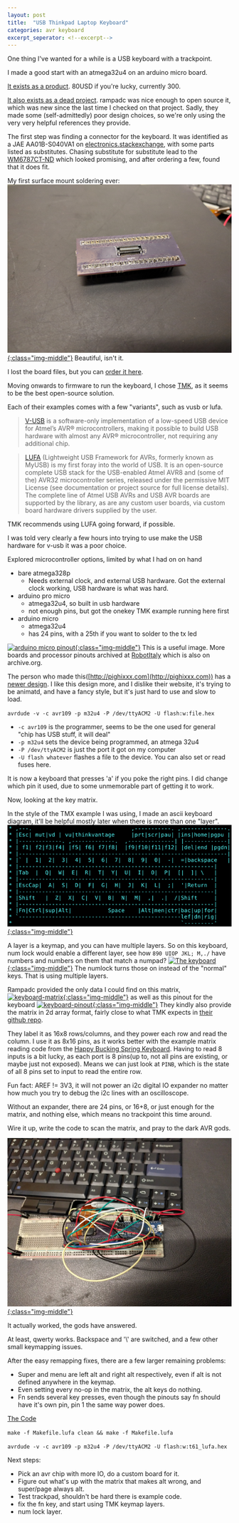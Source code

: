 ```yaml
---
layout: post
title:  "USB Thinkpad Laptop Keyboard"
categories: avr keyboard
excerpt_seperator: <!--excerpt-->
---
```


One thing I've wanted for a while is a USB keyboard with a trackpoint.

I made a good start with an atmega32u4 on an arduino micro board.

<!--excerpt-->

[It exists as a product](https://smile.amazon.com/ThinkPad-USB-Keyboard-with-TrackPoint/dp/B002ONCC6G).
80USD if you're lucky, currently 300.

[It also exists as a dead project](https://flashandrc.wordpress.com/category/thinkpad-keyboard/).
rampadc was nice enough to open source it, which was new since the last time I checked on that project.
Sadly, they made some (self-admittedly) poor design choices, so we're only using the very very helpful references they provide.



The first step was finding a connector for the keyboard.
It was identified as a JAE AA01B-S040VA1 on [electronics.stackexchange](https://electronics.stackexchange.com/a/72550), with some parts listed as substitutes.
Chasing substitute for substitute lead to the [WM6787CT-ND](https://www.digikey.com/product-detail/en/molex-llc/0543630489/WM6787CT-ND/3044201) which looked promising, and after ordering a few, found that it does fit.

My first surface mount soldering ever:
[![thinkpad keyboard breakout](/images/tmk-thinkpad/t60-adapter.jpg){:class="img-middle"}](/images/tmk-thinkpad/t60-adapter.jpg)
Beautiful, isn't it.

I lost the board files, but you can [order it here](https://oshpark.com/shared_projects/8JzemyDh).

Moving onwards to firmware to run the keyboard, I chose [TMK](https://github.com/tmk/tmk_keyboard), as it seems to be the best open-source solution.

Each of their examples comes with a few "variants", such as vusb or lufa.

> [V-USB](https://www.obdev.at/products/vusb/index.html) is a software-only implementation of a low-speed USB device for Atmel’s AVR® microcontrollers, making it possible to build USB hardware with almost any AVR® microcontroller, not requiring any additional chip.

> [LUFA](http://www.fourwalledcubicle.com/LUFA.php) (Lightweight USB Framework for AVRs, formerly known as MyUSB) is my first foray into the world of USB. It is an open-source complete USB stack for the USB-enabled Atmel AVR8 and (some of the) AVR32 microcontroller series, released under the permissive MIT License (see documentation or project source for full license details). The complete line of Atmel USB AVRs and USB AVR boards are supported by the library, as are any custom user boards, via custom board hardware drivers supplied by the user.

TMK recommends using LUFA going forward, if possible.

I was told very clearly a few hours into trying to use make the USB hardware for v-usb it was a poor choice.

Explored microcontroller options, limited by what I had on on hand

- bare atmega328p
  - Needs external clock, and external USB hardware. Got the external clock working, USB hardware is what was hard.
- arduino pro micro
  - atmega32u4, so built in usb hardware
  - not enough pins, but got the onekey TMK example running here first
- arduino micro
  - atmega32u4
  - has 24 pins, with a 25th if you want to solder to the tx led


[![arduino micro pinout](http://1.bp.blogspot.com/-xqhL0OrJcxo/VJhVxUabhCI/AAAAAAABEVk/loDafkdqLxM/s1600/micro_pinout.png){:class="img-middle"}](http://www.robot-italy.net/downloads/pighixxx/micro.pdf)
This is a useful image.
More boards and processor pinouts archived at [RobotItaly](https://www.robot-italy.com/en/blog/progetti/450) which is also on archive.org.

The person who made this([http://pighixxx.com](http://pighixxx.com)) has a [newer design](http://www.pighixxx.com/test/portfolio-items/micro/?portfolioID=314).
I like this design more, and I dislike their website, it's trying to be animatd, and have a fancy style, but it's just hard to use and slow to load.

`avrdude -v -c avr109 -p m32u4 -P /dev/ttyACM2 -U flash:w:file.hex`

- `-c avr109` is the programmer, seems to be the one used for general "chip has USB stuff, it will deal"
- `-p m32u4` sets the device being programmed, an atmega 32u4
- `-P /dev/ttyACM2` is just the port it got on my computer
- `-U flash whatever` flashes a file to the device. You can also set or read fuses here.


It is now a keyboard that presses 'a' if you poke the right pins.
I did change which pin it used, due to some unmemorable part of getting it to work.

Now, looking at the key matrix.

In the style of the TMX example I was using, I made an ascii keyboard diagram, it'll be helpful mostly later when there is more than one "layer".
[![ascii keyboard](/images/tmk-thinkpad/ascii-layout.png){:class="img-middle"}](/images/tmk-thinkpad/ascii-layout.png)

A layer is a keymap, and you can have multiple layers.
So on this keyboard, num lock would enable a different layer, see how `890 UIOP JKL; M,./` have numbers and numbers on them that match a numpad?
[![The keyboard](https://www.replacementlaptopkeys.com/product_images/images/ibm/thinkpad_r60_laptop_keyboard_key.jpg){:class="img-middle"}](https://www.replacementlaptopkeys.com/product_images/images/ibm/thinkpad_r60_laptop_keyboard_key.jpg)
The numlock turns those on instead of the "normal" keys. That is using multiple layers.


Rampadc provided the only data I could find on this matrix,
[![keyboard-matrix](https://flashandrc.files.wordpress.com/2014/08/fil3zp5hw4ojq7d-large.jpg){:class="img-middle"}](https://flashandrc.files.wordpress.com/2014/08/fil3zp5hw4ojq7d-large.jpg)
as well as this pinout for the keyboard
[![keyboard-pinout](https://cdn.instructables.com/ORIG/FG4/BSFY/HUFW65ZZ/FG4BSFYHUFW65ZZ.png){:class="img-middle"}](https://cdn.instructables.com/ORIG/FG4/BSFY/HUFW65ZZ/FG4BSFYHUFW65ZZ.png)
They kindly also provide the matrix in 2d array format, fairly close to what TMK expects in [their github repo](https://github.com/rampadc/arduino-thinkpadkb-usb/blob/master/MicroThinkPadAdapter/MicroThinkPadAdapter.ino#L78).

They label it as 16x8 rows/columns, and they power each row and read the column.
I use it as 8x16 pins, as it works better with the example matrix reading code from the [Happy Bucking Spring Keyboard](https://github.com/tmk/tmk_keyboard/blob/master/keyboard/hbkb).
Having to read 8 inputs is a bit lucky, as each port is 8 pins(up to, not all pins are existing, or maybe just not exposed).
Means we can just look at `PINB`, which is the state of all 8 pins set to input to read the entire row.

Fun fact: AREF != 3V3, it will not power an i2c digital IO expander no matter how much you try to debug the i2c lines with an oscilloscope.

Without an expander, there are 24 pins, or 16+8, or just enough for the matrix, and nothing else, which means no trackpoint this time around.

Wire it up, write the code to scan the matrix, and pray to the dark AVR gods.

[![tangle-of-wire-final-product](/images/tmk-thinkpad/tangle.jpg){:class="img-middle"}](/images/tmk-thinkpad/tangle.jpg)

It actually worked, the gods have answered.

At least, qwerty works.
Backspace and '\\' are switched, and a few other small keymapping issues.

After the easy remapping fixes, there are a few larger remaining problems:

- Super and menu are left alt and right alt respectively, even if alt is not defined anywhere in the keymap.
- Even setting every no-op in the matrix, the alt keys do nothing.
- Fn sends several key presses, even though the pinouts say fn should have it's own pin, pin 1 the same way power does.

[The Code](https://github.com/mtfurlan/tmk_keyboard/tree/personalChanges/keyboard/t61)

`make -f Makefile.lufa clean && make -f Makefile.lufa`

`avrdude -v -c avr109 -p m32u4 -P /dev/ttyACM2 -U flash:w:t61_lufa.hex`


Next steps:

- Pick an avr chip with more IO, do a custom board for it.
- Figure out what's up with the matrix that makes alt wrong, and super/page always alt.
- Test trackpad, shouldn't be hard there is example code.
- fix the fn key, and start using TMK keymap layers.
- num lock layer.
